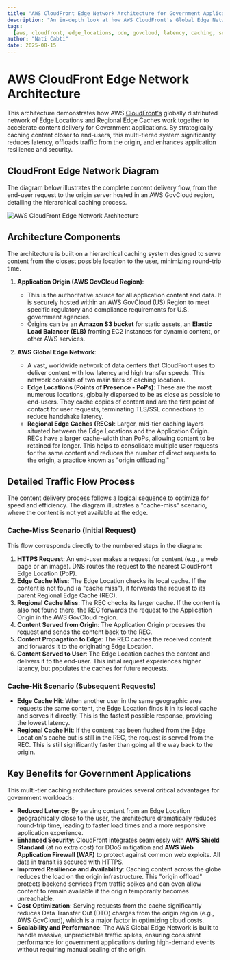 ```yaml
---
title: "AWS CloudFront Edge Network Architecture for Government Applications"
description: "An in-depth look at how AWS CloudFront's Global Edge Network enhances content delivery with reduced latency and improved resilience for secure Government applications."
tags:
  [aws, cloudfront, edge_locations, cdn, govcloud, latency, caching, security]
author: "Nati Cabti"
date: 2025-08-15
---
```


# AWS CloudFront Edge Network Architecture

This architecture demonstrates how AWS [CloudFront's](../services/cloudfront.md) globally distributed network of Edge Locations and Regional Edge Caches work together to accelerate content delivery for Government applications. By strategically caching content closer to end-users, this multi-tiered system significantly reduces latency, offloads traffic from the origin, and enhances application resilience and security.

## CloudFront Edge Network Diagram

The diagram below illustrates the complete content delivery flow, from the end-user request to the origin server hosted in an AWS GovCloud region, detailing the hierarchical caching process.

<div class="aws__ImageCentered">
<img style={{ background: '#00040b' ,width: '100%', overflowX: 'auto' }} src="/img/aws/aws-cloudfront-edge-network-architecture1.png" alt="AWS CloudFront Edge Network Architecture" />
</div>

## Architecture Components

The architecture is built on a hierarchical caching system designed to serve content from the closest possible location to the user, minimizing round-trip time.

1.  **Application Origin (AWS GovCloud Region)**:

    - This is the authoritative source for all application content and data. It is securely hosted within an AWS GovCloud (US) Region to meet specific regulatory and compliance requirements for U.S. government agencies.
    - Origins can be an **Amazon S3 bucket** for static assets, an **Elastic Load Balancer (ELB)** fronting EC2 instances for dynamic content, or other AWS services.

2.  **AWS Global Edge Network**:
    - A vast, worldwide network of data centers that CloudFront uses to deliver content with low latency and high transfer speeds. This network consists of two main tiers of caching locations.
    - **Edge Locations (Points of Presence - PoPs)**: These are the most numerous locations, globally dispersed to be as close as possible to end-users. They cache copies of content and are the first point of contact for user requests, terminating TLS/SSL connections to reduce handshake latency.
    - **Regional Edge Caches (RECs)**: Larger, mid-tier caching layers situated between the Edge Locations and the Application Origin. RECs have a larger cache-width than PoPs, allowing content to be retained for longer. This helps to consolidate multiple user requests for the same content and reduces the number of direct requests to the origin, a practice known as "origin offloading."

## Detailed Traffic Flow Process

The content delivery process follows a logical sequence to optimize for speed and efficiency. The diagram illustrates a "cache-miss" scenario, where the content is not yet available at the edge.

### Cache-Miss Scenario (Initial Request)

This flow corresponds directly to the numbered steps in the diagram:

1.  **HTTPS Request**: An end-user makes a request for content (e.g., a web page or an image). DNS routes the request to the nearest CloudFront Edge Location (PoP).
2.  **Edge Cache Miss**: The Edge Location checks its local cache. If the content is not found (a "cache miss"), it forwards the request to its parent Regional Edge Cache (REC).
3.  **Regional Cache Miss**: The REC checks its larger cache. If the content is also not found there, the REC forwards the request to the Application Origin in the AWS GovCloud region.
4.  **Content Served from Origin**: The Application Origin processes the request and sends the content back to the REC.
5.  **Content Propagation to Edge**: The REC caches the received content and forwards it to the originating Edge Location.
6.  **Content Served to User**: The Edge Location caches the content and delivers it to the end-user. This initial request experiences higher latency, but populates the caches for future requests.

### Cache-Hit Scenario (Subsequent Requests)

- **Edge Cache Hit**: When another user in the same geographic area requests the same content, the Edge Location finds it in its local cache and serves it directly. This is the fastest possible response, providing the lowest latency.
- **Regional Cache Hit**: If the content has been flushed from the Edge Location's cache but is still in the REC, the request is served from the REC. This is still significantly faster than going all the way back to the origin.

## Key Benefits for Government Applications

This multi-tier caching architecture provides several critical advantages for government workloads:

- **Reduced Latency**: By serving content from an Edge Location geographically close to the user, the architecture dramatically reduces round-trip time, leading to faster load times and a more responsive application experience.
- **Enhanced Security**: CloudFront integrates seamlessly with **AWS Shield Standard** (at no extra cost) for DDoS mitigation and **AWS Web Application Firewall (WAF)** to protect against common web exploits. All data in transit is secured with HTTPS.
- **Improved Resilience and Availability**: Caching content across the globe reduces the load on the origin infrastructure. This "origin offload" protects backend services from traffic spikes and can even allow content to remain available if the origin temporarily becomes unreachable.
- **Cost Optimization**: Serving requests from the cache significantly reduces Data Transfer Out (DTO) charges from the origin region (e.g., AWS GovCloud), which is a major factor in optimizing cloud costs.
- **Scalability and Performance**: The AWS Global Edge Network is built to handle massive, unpredictable traffic spikes, ensuring consistent performance for government applications during high-demand events without requiring manual scaling of the origin.
